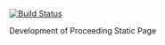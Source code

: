 [![Build Status](https://travis-ci.org/hurtsky/icse.svg?branch=develop)](https://travis-ci.org/hurtsky/icse)

Development of Proceeding Static Page
